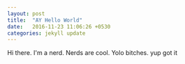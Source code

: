 ```yaml
---
layout: post
title:  "AY Hello World"
date:   2016-11-23 11:06:26 +0530
categories: jekyll update
---
```

Hi there. I'm a nerd. 
Nerds  are cool.
Yolo bitches.
yup got it
